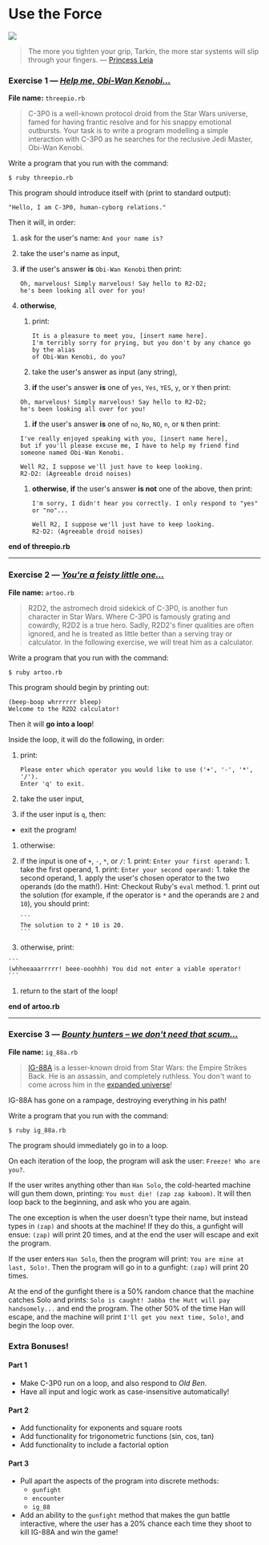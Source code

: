 # Use the Force

<img src="https://i.imgur.com/aqidsn2.jpg">

> The more you tighten your grip, Tarkin, the more star systems will slip 
> through your fingers. — [Princess Leia](youtube0)

### Exercise 1 — *[Help me, Obi-Wan Kenobi...][youtube1]*

**File name:** `threepio.rb`

> C-3P0 is a well-known protocol droid from the Star Wars universe, famed for 
> having frantic resolve and for his snappy emotional outbursts. Your task is 
> to write a program modelling a simple interaction with C-3P0 as he searches 
> for the reclusive Jedi Master, Obi-Wan Kenobi.

Write a program that you run with the command:

```
$ ruby threepio.rb
```

This program should introduce itself with (print to standard output):

```
"Hello, I am C-3P0, human-cyborg relations."
```

Then it will, in order:

1. ask for the user's name: `And your name is?`
1. take the user's name as input,
1. **if** the user's answer **is** `Obi-Wan Kenobi` then print:

    ```
    Oh, marvelous! Simply marvelous! Say hello to R2-D2; 
    he's been looking all over for you!
    ```

1. **otherwise**,
	
	1. print:

		```
		It is a pleasure to meet you, [insert name here]. 
		I'm terribly sorry for prying, but you don't by any chance go by the alias 
		of Obi-Wan Kenobi, do you?
	   ```
	   
  	1. take the user's answer as input (any string),
  	1. **if** the user's answer **is** one of `yes`, `Yes`, `YES`, `y`, or `Y` 
     then print: 

      ```
      Oh, marvelous! Simply marvelous! Say hello to R2-D2; 
      he's been looking all over for you!
      ```

  	1. **if** the user's answer **is** one of `no`, `No`, `NO`, `n`, or `N` then print: 

	  ```
	  I've really enjoyed speaking with you, [insert name here], 
	  but if you'll please excuse me, I have to help my friend find 
	  someone named Obi-Wan Kenobi.
	
	  Well R2, I suppose we'll just have to keep looking. 
	  R2-D2: (Agreeable droid noises)
	  ```
	
	1. **otherwise**, **if** the user's answer **is not** one of the above, then print: 

	      ```
	      I'm sorry, I didn't hear you correctly. I only respond to "yes" or "no"...
				
	      Well R2, I suppose we'll just have to keep looking.
	      R2-D2: (Agreeable droid noises)
	      ```

      
**end of threepio.rb**

---

### Exercise 2 — *[You're a feisty little one...][youtube2]*

**File name:** `artoo.rb`

> R2D2, the astromech droid sidekick of C-3P0, is another fun character in Star 
> Wars. Where C-3P0 is famously grating and cowardly, R2D2 is a true hero. 
> Sadly, R2D2's finer qualities are often ignored, and he is treated as little 
> better than a serving tray or calculator. In the following exercise, we will 
> treat him as a calculator.

Write a program that you run with the command:

```
$ ruby artoo.rb
```

This program should begin by printing out:

```
(beep-boop whrrrrrr bleep)
Welcome to the R2D2 calculator!
```

Then it will **go into a loop**!

Inside the loop, it will do the following, in order:

1. print: 

	  ```
	  Please enter which operator you would like to use ('+', '-', '*', '/').
	  Enter 'q' to exit.
	  ```

1. take the user input,
1. if the user input is `q`, then:
  - exit the program!
1. otherwise:
  1. if the input is one of `+`, `-`, `*`, or `/`:
    1. print: `Enter your first operand:`
    1. take the first operand,
    1. print: `Enter your second operand:`
    1. take the second operand,
    1. apply the user's chosen operator to the two operands (do the math!). Hint: Checkout Ruby's `eval` method.
    1. print out the solution (for example, if the operator is `*` and the 
       operands are `2` and `10`), you should print: 

         ```
         The solution to 2 * 10 is 20.
         ```

  1. otherwise, print: 

    ```
    (whheeaaarrrrr! beee-ooohhh) You did not enter a viable operator!
    ```

1. return to the start of the loop!

**end of artoo.rb**

---

### Exercise 3 — *[Bounty hunters &ndash; we don't need that scum...][youtube3]*

**File name:** `ig_88a.rb`

> [IG-88A][ig_img] is a lesser-known droid from Star Wars: the Empire Strikes 
> Back. He is an assassin, and completely ruthless. You don't want to come 
> across him in the [expanded universe][ig_info]!

IG-88A has gone on a rampage, destroying everything in his path!

Write a program that you run with the command:

```
$ ruby ig_88a.rb
```

The program should immediately go in to a loop.

On each iteration of the loop, the program will ask the user: 
`Freeze! Who are you?`.

If the user writes anything other than `Han Solo`, the cold-hearted machine 
will gun them down, printing: `You must die! (zap zap kaboom)`. It will then 
loop back to the beginning, and ask who you are again.

The one exception is when the user doesn't type their name, but instead 
types in `(zap)` and shoots at the machine! If they do this, a gunfight will 
ensue: `(zap)` will print 20 times, and at the end the user will escape and 
exit the program.

If the user enters `Han Solo`, then the program will print: 
`You are mine at last, Solo!`. Then the program will go in to a gunfight: 
`(zap)` will print 20 times.

At the end of the gunfight there is a 50% random chance that the machine 
catches Solo and prints: 
`Solo is caught! Jabba the Hutt will pay handsomely...` and end the program. 
The other 50% of the time Han will escape, and the machine will print 
`I'll get you next time, Solo!`, and begin the loop over.

### Extra Bonuses!

#### Part 1

- Make C-3P0 run on a loop, and also respond to *Old Ben*.
- Have all input and logic work as case-insensitive automatically!

#### Part 2

- Add functionality for exponents and square roots
- Add functionality for trigonometric functions (sin, cos, tan)
- Add functionality to include a factorial option

#### Part 3

- Pull apart the aspects of the program into discrete methods:
  - `gunfight`
  - `encounter`
  - `ig_88`
- Add an ability to the `gunfight` method that makes the gun battle interactive,
  where the user has a 20% chance each time they shoot to kill IG-88A and win 
  the game!

[youtube0]: https://www.youtube.com/watch?v=-wntX-a3jSY
[youtube1]: https://www.youtube.com/watch?v=xIFJLMyUwrg
[youtube2]: https://www.youtube.com/watch?v=acTBJSEEZR4
[youtube3]: https://www.youtube.com/watch?v=6dEIfRH8VtU
[ig_img]:   http://img4.wikia.nocookie.net/__cb20131108204000/starwars/images/f/f7/DengarIG88Fett-TESB30.png
[ig_info]:  http://starwars.wikia.com/wiki/IG-88A